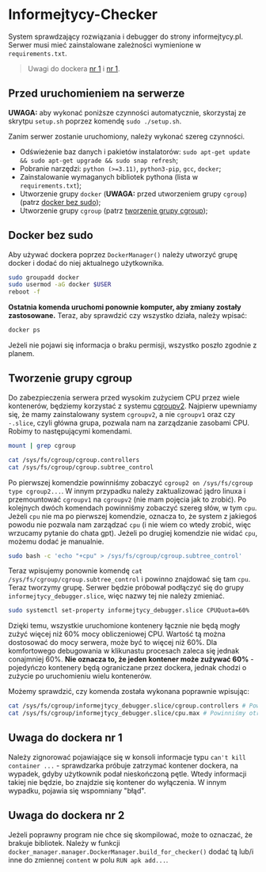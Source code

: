 # Informejtycy-Checker

System sprawdzający rozwiązania i debugger do strony informejtycy.pl. Serwer musi mieć zainstalowane zależności wymienione w `requirements.txt`.

> Uwagi do dockera [nr 1](#Uwaga-do-dockera-nr-1) i [nr 1](#Uwaga-do-dockera-nr-2).

## Przed uruchomieniem na serwerze

**UWAGA:** aby wykonać poniższe czynności automatycznie, skorzystaj ze skrytpu `setup.sh` poprzez komendę `sudo ./setup.sh`.

Zanim serwer zostanie uruchomiony, należy wykonać szereg czynności.

- Odświeżenie baz danych i pakietów instalatorów: `sudo apt-get update && sudo apt-get upgrade && sudo snap refresh`;
- Pobranie narzędzi: `python (>=3.11)`, `python3-pip`, `gcc`, `docker`;
- Zainstalowanie wymaganych bibliotek pythona (lista w `requirements.txt`);
- Utworzenie grupy `docker` (**UWAGA:** przed utworzeniem grupy `cgroup`) (patrz [docker bez sudo](#Docker-bez-sudo));
- Utworzenie grupy `cgroup` (patrz [tworzenie grupy cgroup](#Tworzenie-grupy-cgroup));

## Docker bez sudo <a name="Docker-bez-sudo"></a>

Aby używać dockera poprzez `DockerManager()` należy utworzyć grupę docker i dodać do niej aktualnego użytkownika.

```bash
sudo groupadd docker
sudo usermod -aG docker $USER
reboot -f
```

**Ostatnia komenda uruchomi ponownie komputer, aby zmiany zostały zastosowane.** Teraz, aby sprawdzić czy wszystko działa, należy wpisać:

```bash
docker ps
```

Jeżeli nie pojawi się informacja o braku permisji, wszystko poszło zgodnie z planem.

## Tworzenie grupy cgroup <a name="Tworzenie-grupy-cgroup"></a>

Do zabezpieczenia serwera przed wysokim zużyciem CPU przez wiele kontenerów, będziemy korzystać z systemu [cgroupv2](https://www.kernel.org/doc/html/latest/admin-guide/cgroup-v2.html). Najpierw upewniamy się, że mamy zainstalowany system `cgroupv2`, a nie `cgroupv1` oraz czy `-.slice`, czyli główna grupa, pozwala nam na zarządzanie zasobami CPU. Robimy to następującymi komendami.

```bash
mount | grep cgroup

cat /sys/fs/cgroup/cgroup.controllers
cat /sys/fs/cgroup/cgroup.subtree_control
```

Po pierwszej komendzie powinniśmy zobaczyć `cgroup2 on /sys/fs/cgroup type cgroup2...`. W innym przypadku należy zaktualizować jądro linuxa i przemountować `cgroupv1` na `cgroupv2` (nie mam pojęcia jak to zrobić). Po kolejnych dwóch komendach powinniśmy zobaczyć szereg słów, w tym `cpu`. Jeżeli `cpu` nie ma po pierwszej komendzie, oznacza to, że system z jakiegoś powodu nie pozwala nam zarządzać `cpu` (i nie wiem co wtedy zrobić, więc wrzucamy pytanie do chata gpt). Jeżeli po drugiej komendzie nie widać `cpu`, możemu dodać je manualnie.

```bash
sudo bash -c 'echo "+cpu" > /sys/fs/cgroup/cgroup.subtree_control'
```

Teraz wpisujemy ponownie komendę `cat /sys/fs/cgroup/cgroup.subtree_control` i powinno znajdować się tam `cpu`. Teraz tworzymy grupę. Serwer będzie próbował podłączyć się do grupy `informejtycy_debugger.slice`, więc nazwy tej nie należy zmieniać.

```bash
sudo systemctl set-property informejtycy_debugger.slice CPUQuota=60%
```

Dzięki temu, wszystkie uruchomione kontenery łącznie nie będą mogły zużyć więcej niż 60% mocy obliczeniowej CPU. Wartość tą można dostosować do mocy serwera, może być to więcej niż 60%. Dla komfortowego debugowania w klikunastu procesach zaleca się jednak conajmniej 60%. **Nie oznacza to, że jeden kontener może zużywać 60%** - pojedyńczo kontenery będą ograniczane przez dockera, jednak chodzi o zużycie po uruchomieniu wielu kontenerów.

Możemy sprawdzić, czy komenda została wykonana poprawnie wpisując:

```bash
cat /sys/fs/cgroup/informejtycy_debugger.slice/cgroup.controllers # Powinniśmy otrzymać szereg słów, w tym "cpu"
cat /sys/fs/cgroup/informejtycy_debugger.slice/cpu.max # Powinniśmy otrzymać dwie liczby, gdzie pierwsza jest mniejsza od drugiej
```

## Uwaga do dockera nr 1 <a name="Uwaga-do-dockera-nr-1"></a>

Należy zignorować pojawiające się w konsoli informacje typu `can't kill container ...` - sprawdzarka próbuje zatrzymać kontener dockera, na wypadek, gdyby użytkownik podał nieskończoną pętle. Wtedy informacji takiej nie będzie, bo znajdzie się kontener do wyłączenia. W innym wypadku, pojawia się wspomniany "błąd".

## Uwaga do dockera nr 2 <a name="Uwaga-do-dockera-nr-2"></a>

Jeżeli poprawny program nie chce się skompilować, może to oznaczać, że brakuje bibliotek. Należy w funkcji `docker_manager.manager.DockerManager.build_for_checker()` dodać tą lub/i inne do zmiennej `content` w polu `RUN apk add...`.
